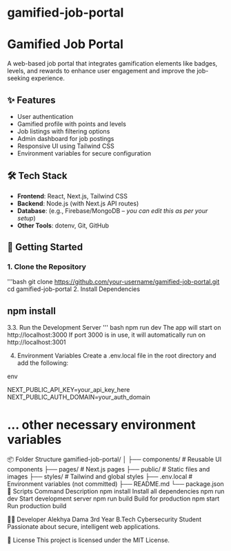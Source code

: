 # gamified-job-portal
# Gamified Job Portal

A web-based job portal that integrates gamification elements like badges, levels, and rewards to enhance user engagement and improve the job-seeking experience.

## ✨ Features

- User authentication
- Gamified profile with points and levels
- Job listings with filtering options
- Admin dashboard for job postings
- Responsive UI using Tailwind CSS
- Environment variables for secure configuration

## 🛠️ Tech Stack

- **Frontend**: React, Next.js, Tailwind CSS
- **Backend**: Node.js (with Next.js API routes)
- **Database**: (e.g., Firebase/MongoDB – _you can edit this as per your setup_)
- **Other Tools**: dotenv, Git, GitHub

## 🚀 Getting Started

### 1. Clone the Repository
'''bash
git clone https://github.com/your-username/gamified-job-portal.git
cd gamified-job-portal
2. Install Dependencies
 ## npm install
3.3. Run the Development Server
''' bash
npm run dev
The app will start on http://localhost:3000
If port 3000 is in use, it will automatically run on http://localhost:3001

4. Environment Variables
Create a .env.local file in the root directory and add the following:

env

NEXT_PUBLIC_API_KEY=your_api_key_here
NEXT_PUBLIC_AUTH_DOMAIN=your_auth_domain
# ... other necessary environment variables





📦 Folder Structure
gamified-job-portal/
│
├── components/        # Reusable UI components
├── pages/             # Next.js pages
├── public/            # Static files and images
├── styles/            # Tailwind and global styles
├── .env.local         # Environment variables (not committed)
├── README.md
└── package.json
🧪 Scripts
Command	Description
npm install	Install all dependencies
npm run dev	Start development server
npm run build	Build for production
npm start	Run production build

🙋‍♀️ Developer
Alekhya Dama
3rd Year B.Tech Cybersecurity Student
Passionate about secure, intelligent web applications.

📄 License
This project is licensed under the MIT License.
